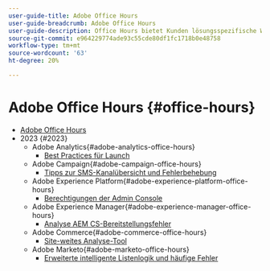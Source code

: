 ```yaml
---
user-guide-title: Adobe Office Hours
user-guide-breadcrumb: Adobe Office Hours
user-guide-description: Office Hours bietet Kunden lösungsspezifische Webinare an, um die Fallumgehung proaktiv zu gestalten.
source-git-commit: e964229774ade93c55cde80df1fc1718b0e48758
workflow-type: tm+mt
source-wordcount: '63'
ht-degree: 20%

---
```



# Adobe Office Hours {#office-hours}

+ [Adobe Office Hours](overview.md)
+ 2023 {#2023}
   + Adobe Analytics{#adobe-analytics-office-hours}
      + [Best Practices für Launch](2023/launch-best-practices.md)
   + Adobe Campaign{#adobe-campaign-office-hours}
      + [Tipps zur SMS-Kanalübersicht und Fehlerbehebung](2023/ac-sms-channel-overview.md)
   + Adobe Experience Platform{#adobe-experience-platform-office-hours}
      + [Berechtigungen der Admin Console](2023/aep-admin-console-permissions.md)
   + Adobe Experience Manager{#adobe-experience-manager-office-hours}
      + [Analyse AEM CS-Bereitstellungsfehler](2023/aem-deployment-failures-analysis.md)
   + Adobe Commerce{#adobe-commerce-office-hours}
      + [Site-weites Analyse-Tool](2023/site-wide-analysis-tool.md)
   + Adobe Marketo{#adobe-marketo-office-hours}
      + [Erweiterte intelligente Listenlogik und häufige Fehler](2023/marketo-common-pitfalls.md)